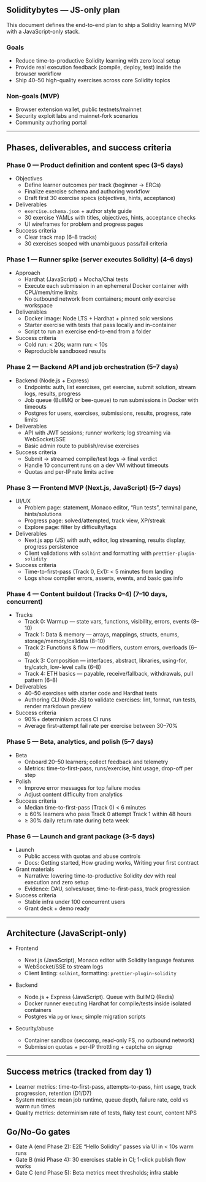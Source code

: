 ## Soliditybytes — JS-only plan

This document defines the end-to-end plan to ship a Solidity learning MVP with a JavaScript-only stack.

### Goals
- Reduce time-to-productive Solidity learning with zero local setup
- Provide real execution feedback (compile, deploy, test) inside the browser workflow
- Ship 40–50 high-quality exercises across core Solidity topics

### Non-goals (MVP)
- Browser extension wallet, public testnets/mainnet
- Security exploit labs and mainnet-fork scenarios
- Community authoring portal

---

## Phases, deliverables, and success criteria

### Phase 0 — Product definition and content spec (3–5 days)
- Objectives
  - Define learner outcomes per track (beginner → ERCs)
  - Finalize exercise schema and authoring workflow
  - Draft first 30 exercise specs (objectives, hints, acceptance)
- Deliverables
  - `exercise.schema.json` + author style guide
  - 30 exercise YAMLs with titles, objectives, hints, acceptance checks
  - UI wireframes for problem and progress pages
- Success criteria
  - Clear track map (6–8 tracks)
  - 30 exercises scoped with unambiguous pass/fail criteria

### Phase 1 — Runner spike (server executes Solidity) (4–6 days)
- Approach
  - Hardhat (JavaScript) + Mocha/Chai tests
  - Execute each submission in an ephemeral Docker container with CPU/mem/time limits
  - No outbound network from containers; mount only exercise workspace
- Deliverables
  - Docker image: Node LTS + Hardhat + pinned solc versions
  - Starter exercise with tests that pass locally and in-container
  - Script to run an exercise end-to-end from a folder
- Success criteria
  - Cold run: < 20s; warm run: < 10s
  - Reproducible sandboxed results

### Phase 2 — Backend API and job orchestration (5–7 days)
- Backend (Node.js + Express)
  - Endpoints: auth, list exercises, get exercise, submit solution, stream logs, results, progress
  - Job queue (BullMQ or bee-queue) to run submissions in Docker with timeouts
  - Postgres for users, exercises, submissions, results, progress, rate limits
- Deliverables
  - API with JWT sessions; runner workers; log streaming via WebSocket/SSE
  - Basic admin route to publish/revise exercises
- Success criteria
  - Submit → streamed compile/test logs → final verdict
  - Handle 10 concurrent runs on a dev VM without timeouts
  - Quotas and per-IP rate limits active

### Phase 3 — Frontend MVP (Next.js, JavaScript) (5–7 days)
- UI/UX
  - Problem page: statement, Monaco editor, “Run tests”, terminal pane, hints/solutions
  - Progress page: solved/attempted, track view, XP/streak
  - Explore page: filter by difficulty/tags
- Deliverables
  - Next.js app (JS) with auth, editor, log streaming, results display, progress persistence
  - Client validations with `solhint` and formatting with `prettier-plugin-solidity`
- Success criteria
  - Time-to-first-pass (Track 0, Ex1): < 5 minutes from landing
  - Logs show compiler errors, asserts, events, and basic gas info

### Phase 4 — Content buildout (Tracks 0–4) (7–10 days, concurrent)
- Tracks
  - Track 0: Warmup — state vars, functions, visibility, errors, events (8–10)
  - Track 1: Data & memory — arrays, mappings, structs, enums, storage/memory/calldata (8–10)
  - Track 2: Functions & flow — modifiers, custom errors, overloads (6–8)
  - Track 3: Composition — interfaces, abstract, libraries, using-for, try/catch, low-level calls (6–8)
  - Track 4: ETH basics — payable, receive/fallback, withdrawals, pull pattern (6–8)
- Deliverables
  - 40–50 exercises with starter code and Hardhat tests
  - Authoring CLI (Node JS) to validate exercises: lint, format, run tests, render markdown preview
- Success criteria
  - 90%+ determinism across CI runs
  - Average first-attempt fail rate per exercise between 30–70%

### Phase 5 — Beta, analytics, and polish (5–7 days)
- Beta
  - Onboard 20–50 learners; collect feedback and telemetry
  - Metrics: time-to-first-pass, runs/exercise, hint usage, drop-off per step
- Polish
  - Improve error messages for top failure modes
  - Adjust content difficulty from analytics
- Success criteria
  - Median time-to-first-pass (Track 0) < 6 minutes
  - ≥ 60% learners who pass Track 0 attempt Track 1 within 48 hours
  - ≥ 30% daily return rate during beta week

### Phase 6 — Launch and grant package (3–5 days)
- Launch
  - Public access with quotas and abuse controls
  - Docs: Getting started, How grading works, Writing your first contract
- Grant materials
  - Narrative: lowering time-to-productive Solidity dev with real execution and zero setup
  - Evidence: DAU, solves/user, time-to-first-pass, track progression
- Success criteria
  - Stable infra under 100 concurrent users
  - Grant deck + demo ready

---

## Architecture (JavaScript-only)

- Frontend
  - Next.js (JavaScript), Monaco editor with Solidity language features
  - WebSocket/SSE to stream logs
  - Client linting: `solhint`, formatting: `prettier-plugin-solidity`

- Backend
  - Node.js + Express (JavaScript). Queue with BullMQ (Redis)
  - Docker runner executing Hardhat for compile/tests inside isolated containers
  - Postgres via `pg` or `knex`; simple migration scripts

- Security/abuse
  - Container sandbox (seccomp, read-only FS, no outbound network)
  - Submission quotas + per-IP throttling + captcha on signup

---

## Success metrics (tracked from day 1)
- Learner metrics: time-to-first-pass, attempts-to-pass, hint usage, track progression, retention (D1/D7)
- System metrics: mean job runtime, queue depth, failure rate, cold vs warm run times
- Quality metrics: determinism rate of tests, flaky test count, content NPS

## Go/No-Go gates
- Gate A (end Phase 2): E2E “Hello Solidity” passes via UI in < 10s warm runs
- Gate B (mid Phase 4): 30 exercises stable in CI; 1-click publish flow works
- Gate C (end Phase 5): Beta metrics meet thresholds; infra stable

